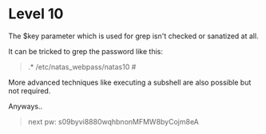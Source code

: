 # Level 10

The $key parameter which is used for grep isn't checked or sanatized at all.

It can be tricked to grep the password like this:
> .* /etc/natas_webpass/natas10 #

More advanced techniques like executing a subshell are also possible but not required.

Anyways..
> next pw: s09byvi8880wqhbnonMFMW8byCojm8eA